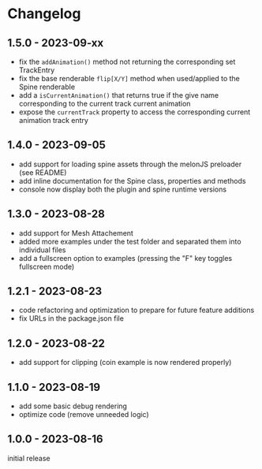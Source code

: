 # Changelog

## 1.5.0 - 2023-09-xx

- fix the `addAnimation()` method not returning the corresponding set TrackEntry
- fix the base renderable `flip[X/Y]` method when used/applied to the Spine renderable
- add a `isCurrentAnimation()` that returns true if the give name corresponding to the current track current animation
- expose the `currentTrack` property to access the corresponding current animation track entry

## 1.4.0 - 2023-09-05

- add support for loading spine assets through the melonJS preloader (see README)
- add inline documentation for the Spine class, properties and methods
- console now display both the plugin and spine runtime versions

## 1.3.0 - 2023-08-28

- add support for Mesh Attachement
- added more examples under the test folder and separated them into individual files
- add a fullscreen option to examples (pressing the "F" key toggles fullscreen mode)

## 1.2.1 - 2023-08-23

- code refactoring and optimization to prepare for future feature additions
- fix URLs in the package.json file

## 1.2.0 - 2023-08-22

- add support for clipping (coin example is now rendered properly)

## 1.1.0 - 2023-08-19

- add some basic debug rendering
- optimize code (remove unneeded logic)

## 1.0.0 - 2023-08-16

initial release